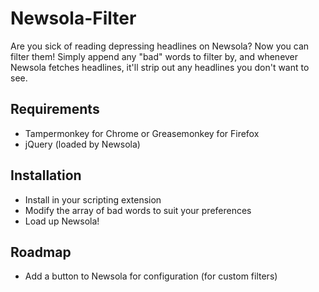 # Newsola-Filter

Are you sick of reading depressing headlines on Newsola? Now you can filter them! Simply append any "bad" words to filter by, and whenever Newsola fetches headlines, it'll strip out any headlines you don't want to see.

## Requirements

* Tampermonkey for Chrome or Greasemonkey for Firefox
* jQuery (loaded by Newsola)

## Installation

* Install in your scripting extension
* Modify the array of bad words to suit your preferences
* Load up Newsola!

## Roadmap

* Add a button to Newsola for configuration (for custom filters)
